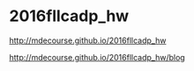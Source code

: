# 2016fllcadp_hw

http://mdecourse.github.io/2016fllcadp_hw

http://mdecourse.github.io/2016fllcadp_hw/blog
